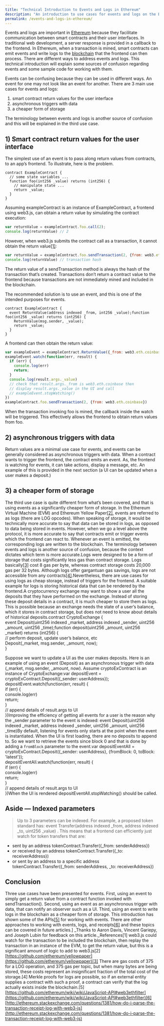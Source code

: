 ```yaml
---
title: "Technical Introduction to Events and Logs in Ethereum"
description: "An introduction to use cases for events and logs on the Ethereum blockchain with sample code."
permalink: /events-and-logs-in-ethereum/
---
```


Events and logs are important in  [Ethereum](https://consensys.net/knowledge-base/about-ethereum-eth/)  because they facilitate communication between smart contracts and their user interfaces. In traditional web development, a server response is provided in a callback to the frontend. In Ethereum, when a transaction is mined, smart contracts can emit events and write logs to the  [blockchain](https://consensys.net/knowledge-base/about-blockchain-technology/)  that the frontend can then process. There are different ways to address events and logs. This technical introduction will explain some sources of confusion regarding events and some sample code for working with them.

Events can be confusing because they can be used in different ways. An event for one may not look like an event for another. There are 3 main use cases for events and logs:

1.  smart contract return values for the user interface
2.  asynchronous triggers with data
3.  a cheaper form of storage

The terminology between events and logs is another source of confusion and this will be explained in the third use case.

## 1) Smart contract return values for the user interface

The simplest use of an event is to pass along return values from contracts, to an app’s frontend. To illustrate, here is the problem.

```solidity
contract ExampleContract {  
  // some state variables ...  
  function foo(int256 _value) returns (int256) {  
    // manipulate state ...  
    return _value;  
  }  
}
```

Assuming exampleContract is an instance of ExampleContract, a frontend using web3.js, can obtain a return value by simulating the contract execution:

```js
var returnValue = exampleContract.foo.call(2);  
console.log(returnValue) // 2
```

However, when web3.js submits the contract call as a transaction, it cannot obtain the return value[[1]](https://media.consensys.net/technical-introduction-to-events-and-logs-in-ethereum-a074d65dd61e#article-reference-1):

```js
var returnValue = exampleContract.foo.sendTransaction(2, {from: web3.eth.coinbase});  
console.log(returnValue) // transaction hash
```

The return value of a sendTransaction method is always the hash of the transaction that’s created. Transactions don’t return a contract value to the frontend because transactions are not immediately mined and included in the blockchain.

The recommended solution is to use an event, and this is one of the intended purposes for events.
```solidity
contract ExampleContract {  
  event ReturnValue(address indexed _from, int256 _value);function foo(int256 _value) returns (int256) {  
    ReturnValue(msg.sender, _value);  
    return _value;  
  }  
}  
```
A frontend can then obtain the return value:
```js
var exampleEvent = exampleContract.ReturnValue({_from: web3.eth.coinbase});  
exampleEvent.watch(function(err, result) {  
  if (err) {  
    console.log(err)  
    return;  
  }  
  console.log(result.args._value)  
  // check that result.args._from is web3.eth.coinbase then  
  // display result.args._value in the UI and call      
  // exampleEvent.stopWatching()  
})  
exampleContract.foo.sendTransaction(2, {from: web3.eth.coinbase})
```
When the transaction invoking foo is mined, the callback inside the watch will be triggered.  This effectively allows the frontend to obtain return values from foo.

## 2) asynchronous triggers with data

Return values are a minimal use case for events, and events can be generally considered as asynchronous triggers with data. When a contract wants to trigger the frontend, the contract emits an event. As, the frontend is watching for events, it can take actions, display a message, etc. An example of this is provided in the next section (a UI can be updated when a user makes a deposit.)

## 3) a cheaper form of storage

The third use case is quite different from what’s been covered, and that is using events as a significantly cheaper form of storage. In the Ethereum Virtual Machine (EVM) and Ethereum Yellow Paper[[2]](https://media.consensys.net/technical-introduction-to-events-and-logs-in-ethereum-a074d65dd61e#article-reference-2), events are referred to as logs (there are LOG opcodes). When speaking of storage, it would be technically more accurate to say that data can be stored in logs, as opposed to data being stored in events. However, when we go a level above the protocol, it is more accurate to say that contracts emit or trigger events which the frontend can react to. Whenever an event is emitted, the corresponding logs are written to the blockchain. The terminology between events and logs is another source of confusion, because the context dictates which term is more accurate.Logs were designed to be a form of storage that costs significantly less gas than contract storage. Logs basically[[3]](https://media.consensys.net/technical-introduction-to-events-and-logs-in-ethereum-a074d65dd61e#article-reference-3) cost 8 gas per byte, whereas contract storage costs 20,000 gas per 32 bytes. Although logs offer gargantuan gas savings, logs are not accessible from any contracts[[4]](https://media.consensys.net/technical-introduction-to-events-and-logs-in-ethereum-a074d65dd61e#article-reference-4).Nevertheless, there are use cases for using logs as cheap storage, instead of triggers for the frontend.  A suitable example for logs is storing historical data that can be rendered by the frontend.A cryptocurrency exchange may want to show a user all the deposits that they have performed on the exchange. Instead of storing these deposit details in a contract, it is much cheaper to store them as logs. This is possible because an exchange needs the state of a user’s balance, which it stores in contract storage, but does not need to know about details of historical deposits.contract CryptoExchange {  
  event Deposit(uint256 indexed _market, address indexed _sender, uint256 _amount, uint256 _time);function deposit(uint256 _amount, uint256 _market) returns (int256) {  
    // perform deposit, update user’s balance, etc  
    Deposit(_market, msg.sender, _amount, now);  
}  
  
Suppose we want to update a UI as the user makes deposits. Here is an example of using an event (Deposit) as an asynchronous trigger with data (_market, msg.sender, _amount, now). Assume cryptoExContract is an instance of CryptoExchange:var depositEvent = cryptoExContract.Deposit({_sender: userAddress});  
depositEvent.watch(function(err, result) {  
  if (err) {  
    console.log(err)  
    return;  
  }  
  // append details of result.args to UI  
})Improving the efficiency of getting all events for a user is the reason why the _sender parameter to the event is indexed: event Deposit(uint256 indexed _market, address indexed _sender, uint256 _amount, uint256 _time)By default, listening for events only starts at the point when the event is instantiated.  When the UI is first loading, there are no deposits to append to.  So we want to retrieve the events since block 0 and that is done by adding a `fromBlock` parameter to the event.var depositEventAll = cryptoExContract.Deposit({_sender: userAddress}, {fromBlock: 0, toBlock: 'latest'});  
depositEventAll.watch(function(err, result) {  
  if (err) {  
    console.log(err)  
    return;  
  }  
  // append details of result.args to UI  
})When the UI is rendered depositEventAll.stopWatching()  should be called.

## Aside — Indexed parameters

> Up to 3 parameters can be indexed. For example, a proposed token standard has: event Transfer(address indexed _from, address indexed _to, uint256 _value) . This means that a frontend can efficiently just watch for token transfers that are:

-   sent by an address tokenContract.Transfer({_from: senderAddress})
-   or received by an address tokenContract.Transfer({_to: receiverAddress})
-   or sent by an address to a specific address  
    tokenContract.Transfer({_from: senderAddress, _to: receiverAddress})

## Conclusion

Three use cases have been presented for events. First, using an event to simply get a return value from a contract function invoked with sendTransaction(). Second, using an event as an asynchronous trigger with data, that can notify an observer such as a UI. Third, using an event to write logs in the blockchain as a cheaper form of storage. This introduction has shown some of the APIs[[5]](https://media.consensys.net/technical-introduction-to-events-and-logs-in-ethereum-a074d65dd61e#article-reference-5) for working with events. There are other approaches to working with events, logs, and receipts[[6]](https://media.consensys.net/technical-introduction-to-events-and-logs-in-ethereum-a074d65dd61e#article-reference-6) and these topics can be covered in future articles.] _Thanks to Aaron Davis, Vincent Gariepy, and Joseph Lubin for feedback on this article._References[1] web3.js could watch for the transaction to be included the blockchain, then replay the transaction in an instance of the EVM, to get the return value, but this is a significant amount of logic to add to web3.js[2] [https://github.com/ethereum/yellowpaper](https://github.com/ethereum/yellowpaper)[3] There are gas costs of 375 for a LOG operation, and 375 gas per topic, but when many bytes are being stored, these costs represent an insignificant fraction of the total cost of the storage.[4] Merkle proofs for logs are possible, so if an external entity supplies a contract with such a proof, a contract can verify that the log actually exists inside the blockchain.[5] [https://github.com/ethereum/wiki/wiki/JavaScript-API#web3ethfilter](https://github.com/ethereum/wiki/wiki/JavaScript-API#web3ethfilter)[6] [http://ethereum.stackexchange.com/questions/1381/how-do-i-parse-the-transaction-receipt-log-with-web3-js](http://ethereum.stackexchange.com/questions/1381/how-do-i-parse-the-transaction-receipt-log-with-web3-js)
